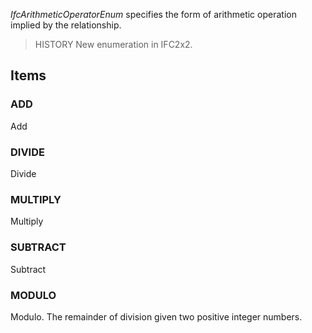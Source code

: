 _IfcArithmeticOperatorEnum_ specifies the form of arithmetic operation implied by the relationship.

<!-- end of short definition -->


> HISTORY New enumeration in IFC2x2.

## Items

### ADD
Add

### DIVIDE
Divide

### MULTIPLY
Multiply

### SUBTRACT
Subtract

### MODULO
Modulo. The remainder of division given two positive integer numbers.
